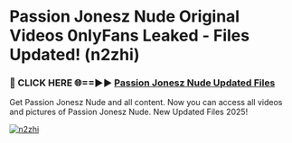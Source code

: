 # Passion Jonesz Nude Original Videos 0nlyFans Leaked - Files Updated! (n2zhi)

<h3>🔴 CLICK HERE 🌐==►► <a href="https://tinyurl.com/y5r63du9" rel="nofollow">Passion Jonesz Nude Updated Files</a></h3>

Get Passion Jonesz Nude and all content. Now you can access all videos and pictures of Passion Jonesz Nude. New Updated Files 2025!

[![n2zhi](https://i.imgur.com/UVo9nyh.gif)](https://tinyurl.com/y5r63du9)